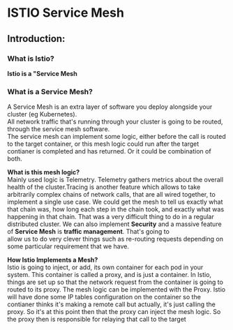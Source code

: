 # ISTIO Service Mesh

## Introduction:

### What is Istio?

**Istio is a "Service Mesh**  

### What is a Service Mesh?

A Service Mesh is an extra layer of software you deploy alongside your cluster (eg Kubernetes).  
All network traffic that's running through your cluster is going to be routed, through the service mesh
software.  
The service mesh can implement some logic, either before the call is routed to the target container, or this
mesh logic could run after the target contianer is completed and has returned. Or it could be combination of both.  

**What is this mesh logic?**  
Mainly used logic is Telemetry. Telemetry gathers metrics about the overall health of the cluster.Tracing is another 
feature which allows to take arbitrarily complex chains of network calls, that are all wired together, to implement
a single use case. We could get the mesh to tell us exactly what that chain was, how long each step in the chain took, 
and exactly what was happening in that chain. That was a very difficult thing to do in a regular distributed cluster.
We can also implement **Security** and a massive feature of **Service Mesh** is **traffic management**. That's going to  
allow us to do very clever things such as re-routing requests depending on some particular requirement that we have.  

**How Istio Implements a Mesh?**  
Istio is going to inject, or add, its own container for each pod in your system. This container is called a proxy, and is just
a container. In Istio, things are set up so that the network request from the container is going to routed to its proxy. The mesh logic
can be implemented with the Proxy. Istio will have done some IP tables configuration on the container so the contianer thinks it's making a remote call
but actually, it's just calling the proxy. So it's at this point then that the proxy can inject the mesh logic. So the proxy then is
responsible for relaying that call to the target
